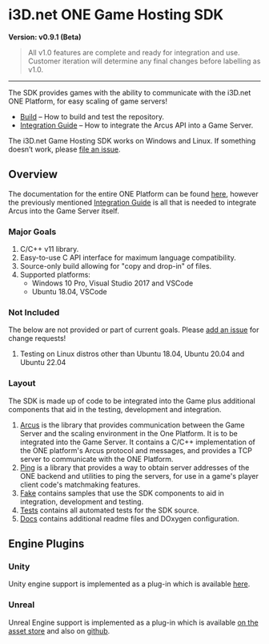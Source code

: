 # i3D.net ONE Game Hosting SDK

**Version: v0.9.1 (Beta)**
> All v1.0 features are complete and ready for integration and use. Customer iteration will determine any final changes before labelling as v1.0.

---

The SDK provides games with the ability to communicate with the i3D.net ONE Platform, for easy scaling of game servers!

- [Build](docs/build.md) – How to build and test the repository.
- [Integration Guide](docs/integration_guide.md) – How to integrate the Arcus API into a Game Server.

The i3D.net Game Hosting SDK works on Windows and Linux.
If something doesn’t work, please [file an issue](https://github.com/i3D-net/ONE-GameHosting-SDK/issues).

## Overview

The documentation for the entire ONE Platform can be found [here](https://www.i3d.net/docs/one/), however the previously mentioned [Integration Guide](docs/integration_guide.md) is all that is needed to integrate Arcus into the Game Server itself.

### Major Goals

1. C/C++ v11 library.
2. Easy-to-use C API interface for maximum language compatibility.
3. Source-only build allowing for "copy and drop-in" of files.
4. Supported platforms:
    - Windows 10 Pro, Visual Studio 2017 and VSCode
    - Ubuntu 18.04, VSCode

### Not Included

The below are not provided or part of current goals. Please [add an issue](https://github.com/i3D-net/ONE-GameHosting-SDK/issues) for change requests!

1. Testing on Linux distros other than Ubuntu 18.04, Ubuntu 20.04 and Ubuntu 22.04

### Layout

The SDK is made up of code to be integrated into the Game plus additional components that aid in the testing, development and integration.

1. [Arcus](one/arcus/readme.md) is the library that provides communication between the Game Server and the scaling environment in the One Platform. It is to be integrated into the Game Server. It contains a C/C++ implementation of the ONE platform's Arcus protocol and messages, and provides a TCP server to communicate with the ONE Platform.
2. [Ping](one/ping/readme.md) is a library that provides a way to obtain server addresses of the ONE backend and utilities to ping the servers, for use in a game's player client code's matchmaking features.
3. [Fake](one/fake/readme.md) contains samples that use the SDK components to aid in integration, development and testing.
4. [Tests](tests/readme.md) contains all automated tests for the SDK source.
5. [Docs](docs/readme.md) contains additional readme files and DOxygen configuration.

## Engine Plugins

### Unity

Unity engine support is implemented as a plug-in which is available [here](https://github.com/i3D-net/ONE-GameHosting-SDK-Unity).

### Unreal

Unreal Engine support is implemented as a plug-in which is available [on the asset store](https://www.unrealengine.com/marketplace/en-US/product/i3d-net-game-hosting-platform-sdk) and also on [github](https://github.com/i3D-net/ONE-GameHosting-SDK-Unreal).